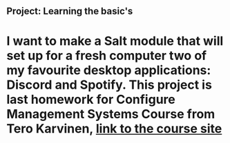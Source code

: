 ## Project: Learning the basic's

# I want to make a Salt module that will set up for a fresh computer two of my favourite desktop applications: Discord and Spotify. This project is last homework for Configure Management Systems Course from Tero Karvinen, [link to the course site](https://terokarvinen.com/2022/palvelinten-hallinta-2022p2/)





